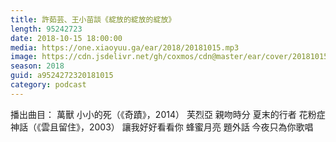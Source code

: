 ```yaml
---
title: 許茹芸、王小苗談《綻放的綻放的綻放》
length: 95242723
date: 2018-10-15 18:00:00
media: https://one.xiaoyuu.ga/ear/2018/20181015.mp3
image: https://cdn.jsdelivr.net/gh/coxmos/cdn@master/ear/cover/20181015.jpeg
season: 2018
guid: a9524272320181015
category: podcast
---
```


播出曲目：
萬獸
小小的死（《奇蹟》，2014）
芙烈亞
親吻時分
夏末的行者
花粉症
神話（《雲且留住》，2003）
讓我好好看看你
蜂蜜月亮
題外話
今夜只為你歌唱


